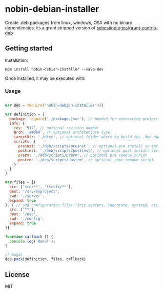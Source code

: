 # nobin-debian-installer

Create .deb packages from linux, windows, OSX with no binary dependencies.
its a grunt stripped version of [sebestindragos/grunt-contrib-deb](https://github.com/sebestindragos/grunt-contrib-deb)

## Getting started

Installation:

```shell
npm install nobin-debian-installer --save-dev
```

Once installed, it may be executed with:

### Usage

```js

var deb = require('nobin-debian-installer')()

var definition = {
  package: require('./package.json'), // needed for extracting project info
  info: {
    rev: '512', // optional revision number
    arch: 'amd64', // optional architecture type
    targetDir: './dist', // optional folder where to build the .deb package
    scripts: {
      preinst: './deb/scripts/preinst', // optional pre install script
      postinst: './deb/scripts/postinst', // optional post install script
      prerm: './deb/scripts/prerm', // optional pre remove script
      postrm: './deb/scripts/postrm', // optional post remove script
    }
  }
}

var files = [{
  src: ['src/**', '!tests/**'],
  dest: '/srv/myproject',
  cwd: './server',
  expand: true
}, { // add configuration files (init scripts, logrotate, systemd, etc...)
  src: ['**'],
  dest: '/etc',
  cwd: './config',
  expand: true
}]

function callback () {
  console.log('done!');
}

// magic
deb.pack(definition, files, callback)
```
## License

MIT
